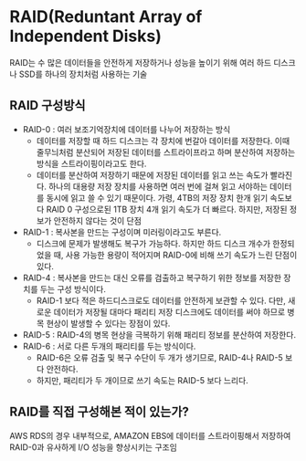 # RAID(Reduntant Array of Independent Disks)
RAID는 수 많은 데이터들을 안전하게 저장하거나 성능을 높이기 위해 여러 하드 디스크나 SSD를 하나의 장치처럼 사용하는 기술

## RAID 구성방식
- RAID-0 : 여러 보조기억장치에 데이터를 나누어 저장하는 방식
    - 데이터를 저장할 때 하드 디스크는 각 장치에 번갈아 데이터를 저장한다.
    이때 줄무늬처럼 분산되어 저장된 데이터를 스트라이프라고 하며 분산하여 저장하는 방식을 스트라이핑이라고도 한다.
    - 데이터를 분산하여 저장하기 때문에 저장된 데이터를 읽고 쓰는 속도가 빨라진다. 하나의 대용량 저장 장치를 사용하면 여러 번에 걸쳐 읽고 서야하는 데이터를 동시에 읽고 쓸 수 있기 때문이다. 
    가령, 4TB의 저장 장치 한개 읽기 속도보다 RAID 0 구성으로된 1TB 장치 4개 읽기 속도가 더 빠르다.
    하지만, 저장된 정보가 안전하지 않다는 것이 단점
- RAID-1 : 복사본을 만드는 구성이며 미러링이라고도 부른다.
    - 디스크에 문제가 발생해도 복구가 가능하다.
    하지만 하드 디스크 개수가 한정되었을 때, 사용 가능한 용량이 적어지며 RAID-0에 비해 쓰기 속도가 느린 단점이 있다.
- RAID-4 : 복사본을 만드는 대신 오류를 검출하고 복구하기 위한 정보를 저장한 장치를 두는 구성 방식이다.
    - RAID-1 보다 적은 하드디스크로도 데이터를 안전하게 보관할 수 있다.
    다만, 새로운 데이터가 저장될 대마다 패리티 저장 디스크에도 데이터를 써야 하므로 병목 현상이 발생할 수 있다는 장점이 있다.
- RAID-5 : RAID-4의 병목 현상을 극복하기 위해 패리티 정보를 분산하여 저장한다.
- RAID-6 : 서로 다른 두개의 패리티를 두는 방식이다.
    - RAID-6은 오류 검출 및 복구 수단이 두 개가 생기므로, RAID-4나 RAID-5 보다 안전하다.
    - 하지만, 패리티가 두 개이므로 쓰기 속도는 RAID-5 보다 느리다.

## RAID를 직접 구성해본 적이 있는가?
AWS RDS의 경우 내부적으로, AMAZON EBS에 데이터를 스트라이핑해서 저장하여 RAID-0과 유사하게 I/O 성능을 향상시키는 구조임